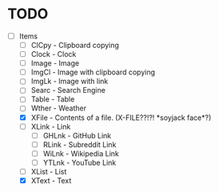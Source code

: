 # TODO

- [ ] Items
  - [ ] ClCpy - Clipboard copying
  - [ ] Clock - Clock
  - [ ] Image - Image
  - [ ] ImgCl - Image with clipboard copying
  - [ ] ImgLk - Image with link
  - [ ] Searc - Search Engine
  - [ ] Table - Table
  - [ ] Wther - Weather
  - [x] XFile - Contents of a file. (X-FILE??!?! \*soyjack face\*?)
  - [ ] XLink - Link
    - [ ] GHLnk - GitHub Link
    - [ ] RLink - Subreddit Link
    - [ ] WiLnk - Wikipedia Link
    - [ ] YTLnk - YouTube Link
  - [ ] XList - List
  - [x] XText - Text
